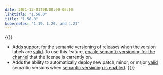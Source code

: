 ```yaml
---
date: 2021-12-01T08:00:00-05:00
linktitle: "1.58.0"
title: "1.58.0"
kubernetes: "1.19, 1.20, and 1.21"
---
```


{{<features>}}
 * Adds support for the semantic versioning of releases when the version labels are [valid](https://semver.org/). To use this feature, [enable semantic versioning for the channel](/vendor/packaging/promoting-releases/#semantic-versioning) that the license is currently on.
 * Adds the ability to automatically deploy new patch, minor, or major [valid](https://semver.org/) semantic versions when [semantic versioning is enabled](/vendor/packaging/promoting-releases/#semantic-versioning).
{{</features>}}
